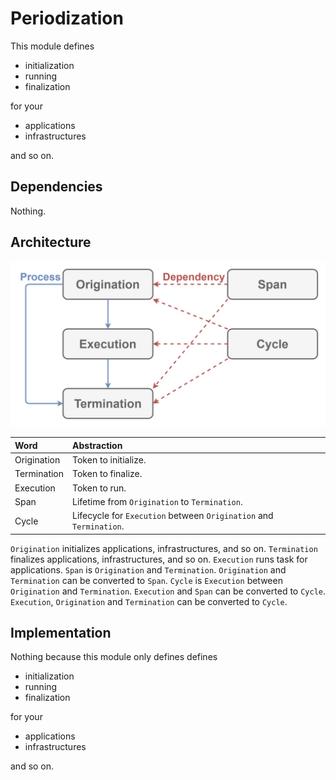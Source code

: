 # Periodization

This module defines

- initialization
- running
- finalization

for your

- applications
- infrastructures

and so on.

## Dependencies

Nothing.

## Architecture

![Image not found.](./Resources/Periodization.jpg "Architecture of Periodization.")

| Word | Abstraction |
|:-----------|:------------|
| Origination | Token to initialize. |
| Termination | Token to finalize. |
| Execution | Token to run. |
| Span | Lifetime from `Origination` to `Termination`. |
| Cycle | Lifecycle for `Execution` between `Origination` and `Termination`. |

`Origination` initializes applications, infrastructures, and so on.
`Termination` finalizes applications, infrastructures, and so on.
`Execution` runs task for applications.
`Span` is `Origination` and `Termination`.
`Origination` and `Termination` can be converted to `Span`.
`Cycle` is `Execution` between `Origination` and `Termination`.
`Execution` and `Span` can be converted to `Cycle`.
`Execution`, `Origination` and `Termination` can be converted to `Cycle`.

## Implementation

Nothing because this module only defines defines

- initialization
- running
- finalization

for your

- applications
- infrastructures

and so on.

